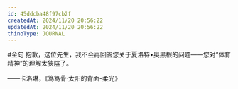 ```yaml
---
id: 45ddcba48f97cb2f
createdAt: 2024/11/20 20:56:22
updatedAt: 2024/11/20 20:56:22
thinoType: JOURNAL
---
```

#金句 抱歉，这位先生，我不会再回答您关于夏洛特•奥黑根的问题——您对“体育精神”的理解太狭隘了。

——卡洛琳，《笃笃骨·太阳的背面-柔光》